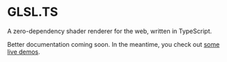 # GLSL.TS

A zero-dependency shader renderer for the web, written in TypeScript.

Better documentation coming soon. In the meantime, you check out [some live demos](https://glsl-ts.vercel.app/).
